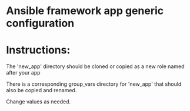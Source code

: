 # Ansible framework app generic configuration
# Instructions:

The 'new_app' directory should be cloned or copied as a new role named after your app

There is a corresponding group_vars directory for 'new_app' that should also be copied and renamed.

Change values as needed.